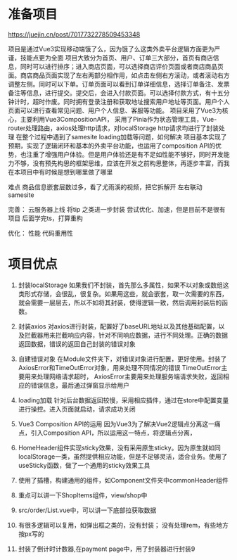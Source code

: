 # 准备项目
https://juejin.cn/post/7017732278509453348

项目是通过Vue3实现移动端饿了么，因为饿了么这类外卖平台逻辑方面更为严谨，技能点更为全面
项目大致分为首页、用户、订单三大部分，首页有商店信息，同时可以进行排序；进入商店页面，可以选择商店评价页面或者商店商品页面。商店商品页面实现了左右两部分相作用，如点击左侧右方滚动，或者滚动右方调整左侧。同时可以下单。订单页面可以看到订单详细信息，选择订单备注、发票备注等信息，进行提交。提交后，会进入付款页面。可以选择付款方式，有十五分钟计时，超时作废。同时拥有登录注册和获取地址搜索用户地址等页面。用户个人页面可以进行查看常见问题、用户个人信息、客服等功能。
项目采用了Vue3为核心，主要利用Vue3CompositionAPI， 采用了Pinia作为状态管理工具，Vue-router处理路由，axios处理http请求，对localStorage http请求均进行了封装处理
在整个过程中遇到了samesite loading加载等问题，如何解决
项目基本实现了预期，实现了逻辑闭环和基本的外卖平台功能，也运用了composition API的优势，也注重了增强用户体验。但是用户体验还是有不足如性能不够好，同时开发能力不够，没有预先构思的框架思维，应该在开发之前构思整体，再逐步丰富，而我在本项目中有时候是想到哪里做了哪里

难点
商品信息嵌套层数过多，看了尤雨溪的视频，把它拆解开
左右联动
samesite

完善：
云服务器上线
将tip 之类进一步封装
尝试优化、加速，但是目前不是很有项目
后面学完ts，打算重构

优化：
性能
代码重用性


# 项目优点
1. 封装localStorage
如果我们不封装，首先那么多属性，如果不以对象或数组这类形式存储，会很乱，很复杂。如果用这些，就会嵌套，取一次需要的东西，就会需要一层层去，所以不如将其封装，使得逻辑一致，然后调用封装后的函数。

2. 封装axios
对axios进行封装，配置好了baseURL地址以及其他基础配置，以及拦截器用来拦截响应内容，针对不同响应数据，进行不同处理。正确的数据返回数据，错误的返回自己封装的错误对象

3. 自建错误对象
在Module文件夹下，对错误对象进行配置，更好使用。封装了AxiosError和TimeOutError对象，用来处理不同情况的错误
TimeOutError主要用来处理网络请求超时， AxiosError主要用来处理服务端请求失败，返回相应的错误信息，最后通过弹窗显示给用户

4. loading加载
针对后台数据返回较慢，采用相应插件，通过在store中配置变量进行操控。进入页面就启动，请求成功关闭

5. Vue3 Composition API的运用
因为Vue3为了解决Vue2逻辑点分离这一痛点，引入Composition API，所以运用这一特点，将逻辑点分离，

6. HomeHeader组件实现sticky效果，没有采用原生sticky。因为原生就如同localStorage一类，虽然提供相应功能，但是不足够灵活，适合业务。使用了useSticky函数，做了一个通用的sticky效果工具

7. 使用了插槽，构建通用的组件，如Component文件夹中commonHeader组件

8. 重点可以讲一下ShopItems组件，view/shop中

9. src/order/List.vue中，可以讲一下底部拉获取数据

10. 有很多逻辑可以复用，如弹出框之类的，没有封装；
没有处理rem，有些地方按px写的

11. 封装了倒计时计数器,在payment page中，用了封装器进行封装9